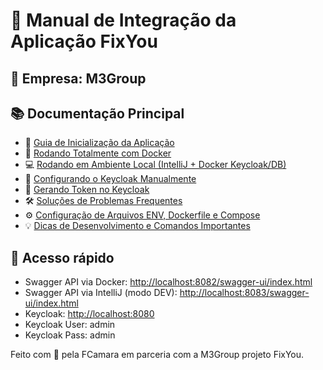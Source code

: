 # 📘 Manual de Integração da Aplicação FixYou

## 🏢 Empresa: M3Group

## 📚 Documentação Principal

- 🚀 [Guia de Inicialização da Aplicação](application-docs/START_APPLICATION_GUIDE.md)
- 🐳 [Rodando Totalmente com Docker](application-docs/DOCKER_SETUP_GUIDE.md)
- 💻 [Rodando em Ambiente Local (IntelliJ + Docker Keycloak/DB)](application-docs/LOCAL_DEV_SETUP_GUIDE.md)
- 🔐 [Configurando o Keycloak Manualmente](application-docs/KEYCLOAK_CONFIGURATION_GUIDE.md)
- 🔑 [Gerando Token no Keycloak](application-docs/KEYCLOAK_TOKEN_RETRIEVAL_GUIDE.md)
- 🛠️ [Soluções de Problemas Frequentes](application-docs/TROUBLESHOOTING_GUIDE.md)
- ⚙️ [Configuração de Arquivos ENV, Dockerfile e Compose](application-docs/ENVIRONMENT_CONFIGURATION_GUIDE.md)
- 💡 [Dicas de Desenvolvimento e Comandos Importantes](application-docs/DICAS_DESENVOLVIMENTO_COMANDOS.md)

## 🔗 Acesso rápido

- Swagger API via Docker: [http://localhost:8082/swagger-ui/index.html](http://localhost:8082/swagger-ui/index.html)
- Swagger API via IntelliJ (modo DEV): [http://localhost:8083/swagger-ui/index.html](http://localhost:8083/swagger-ui/index.html)
- Keycloak: [http://localhost:8080](http://localhost:8080)
- Keycloak User: admin
- Keycloak Pass: admin

Feito com 💙 pela FCamara em parceria com a M3Group projeto FixYou.